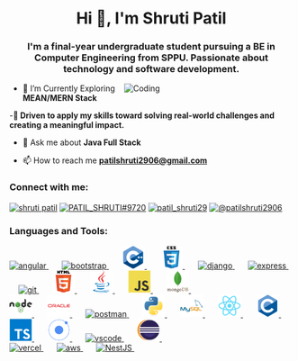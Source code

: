 <h1 align="center">Hi 👋, I'm Shruti Patil</h1>
<h3 align="center">I'm a final-year undergraduate student pursuing a BE in Computer Engineering from SPPU. Passionate about technology and software development.</h3>

<img align="right" alt="Coding" width="300" src="https://i.pinimg.com/originals/e7/26/c7/e726c74ac081eed50feee1433d12c998.gif">

- 🌱 I’m Currently Exploring **MEAN/MERN Stack**

-**🔎 Driven to apply my skills toward solving real-world challenges and creating a meaningful impact.**

- 💬 Ask me about **Java Full Stack**

- 📫 How to reach me **patilshruti2906@gmail.com**

<h3 align="left">Connect with me:</h3>
<p align="left">
<a href="https://www.linkedin.com/in/shruti-patil-a223671a1/" target="blank"><img align="center" src="https://raw.githubusercontent.com/rahuldkjain/github-profile-readme-generator/master/src/images/icons/Social/linked-in-alt.svg" alt="shruti patil" height="30" width="40" /></a>
<a href="https://discord.gg/PATIL_SHRUTI#9720" target="blank"><img align="center" src="https://raw.githubusercontent.com/rahuldkjain/github-profile-readme-generator/master/src/images/icons/Social/discord.svg" alt="PATIL_SHRUTI#9720" height="30" width="40" /></a>
<a href="https://instagram.com/patil_shruti29" target="blank"><img align="center" src="https://raw.githubusercontent.com/rahuldkjain/github-profile-readme-generator/master/src/images/icons/Social/instagram.svg" alt="patil_shruti29" height="30" width="40" /></a>
<a href="https://www.hackerrank.com/@patilshruti2906" target="blank"><img align="center" src="https://raw.githubusercontent.com/rahuldkjain/github-profile-readme-generator/master/src/images/icons/Social/hackerrank.svg" alt="@patilshruti2906" height="30" width="40" /></a>
</p>

<h3 align="left">Languages and Tools:</h3>
<p align="left">
<!--   Angular -->
  <a href="https://angular.io" target="_blank"> 
    <img src="https://angular.io/assets/images/logos/angular/angular.svg" alt="angular" width="40" height="40"/> 
  </a>&nbsp; &nbsp; &nbsp;
<!--   Bootstrap -->
  <a href="https://getbootstrap.com" target="_blank" rel="noreferrer">
      <img src="https://www.vectorlogo.zone/logos/getbootstrap/getbootstrap-icon.svg" alt="bootstrap" width="40" height="40" />
  </a>&nbsp; &nbsp; &nbsp;
<!--   c++ -->
  <a href="https://www.w3schools.com/cpp/" target="_blank" rel="noreferrer"> 
    <img src="https://raw.githubusercontent.com/devicons/devicon/master/icons/cplusplus/cplusplus-original.svg" alt="cplusplus" width="40" height="40"/>
  </a>&nbsp; &nbsp; &nbsp;
<!--   css -->
  <a href="https://www.w3schools.com/css/" target="_blank" rel="noreferrer"> 
    <img src="https://raw.githubusercontent.com/devicons/devicon/master/icons/css3/css3-original-wordmark.svg" alt="css3" width="40" height="40"/> 
  </a>&nbsp; &nbsp; &nbsp;
<!--   Django -->
  <a href="https://www.djangoproject.com/" target="_blank" rel="noreferrer"> 
    <img src="https://cdn.worldvectorlogo.com/logos/django.svg" alt="django" width="40" height="40"/> 
  </a>&nbsp; &nbsp; &nbsp;
<!-- Express.js -->
<a href="https://expressjs.com/" target="_blank" rel="noreferrer"> 
  <img src="https://upload.wikimedia.org/wikipedia/commons/6/64/Expressjs.png" alt="express" width="40" height="40"/> 
</a>&nbsp; &nbsp; &nbsp;
<!--   Gti -->
  <a href="https://git-scm.com/" target="_blank" rel="noreferrer"> 
    <img src="https://www.vectorlogo.zone/logos/git-scm/git-scm-icon.svg" alt="git" width="40" height="40"/> 
  </a>&nbsp; &nbsp; &nbsp;
<!--   Html -->
  <a href="https://www.w3.org/html/" target="_blank" rel="noreferrer"> 
    <img src="https://raw.githubusercontent.com/devicons/devicon/master/icons/html5/html5-original-wordmark.svg" alt="html5" width="40" height="40"/>
  </a>&nbsp; &nbsp; &nbsp;
<!--   Java -->
  <a href="https://www.java.com" target="_blank" rel="noreferrer"> 
    <img src="https://raw.githubusercontent.com/devicons/devicon/master/icons/java/java-original.svg" alt="java" width="40" height="40"/> 
  </a>&nbsp; &nbsp; &nbsp;
<!--   Javascript -->
  <a href="https://developer.mozilla.org/en-US/docs/Web/JavaScript" target="_blank" rel="noreferrer"> 
    <img src="https://raw.githubusercontent.com/devicons/devicon/master/icons/javascript/javascript-original.svg" alt="javascript" width="40" height="40"/> 
  </a>&nbsp; &nbsp; &nbsp;
<!--   Mongodb -->
  <a href="https://www.mongodb.com/" target="_blank" rel="noreferrer"> 
    <img src="https://raw.githubusercontent.com/devicons/devicon/master/icons/mongodb/mongodb-original-wordmark.svg" alt="mongodb" width="40" height="40"/>
  </a>&nbsp; &nbsp; &nbsp; <br>
<!--   NodeJs -->
  <a href="https://nodejs.org" target="_blank" rel="noreferrer"> 
      <img src="https://raw.githubusercontent.com/devicons/devicon/master/icons/nodejs/nodejs-original-wordmark.svg" alt="nodejs" width="40" height="40"/> 
  </a>&nbsp; &nbsp; &nbsp;
<!--   Oracle -->
  <a href="https://www.oracle.com/" target="_blank" rel="noreferrer"> 
    <img src="https://raw.githubusercontent.com/devicons/devicon/master/icons/oracle/oracle-original.svg" alt="oracle" width="40" height="40"/> 
  </a>&nbsp; &nbsp; &nbsp;
<!--   Postman -->
  <a href="https://postman.com" target="_blank" rel="noreferrer"> 
      <img src="https://www.vectorlogo.zone/logos/getpostman/getpostman-icon.svg" alt="postman" width="40" height="40"/> 
  </a>&nbsp; &nbsp; &nbsp;
<!--   Python -->
  <a href="https://www.python.org" target="_blank" rel="noreferrer">
    <img src="https://raw.githubusercontent.com/devicons/devicon/master/icons/python/python-original.svg" alt="python" width="40" height="40"/> 
  </a>&nbsp; &nbsp; &nbsp;
<!--   MySQL -->
  <a href="https://www.mysql.com/" target="_blank" rel="noreferrer"> 
    <img src="https://raw.githubusercontent.com/devicons/devicon/master/icons/mysql/mysql-original-wordmark.svg" alt="mysql" width="40" height="40"/> 
  </a>&nbsp; &nbsp; &nbsp;
<!-- React -->
  <a href="https://reactjs.org" target="_blank" rel="noreferrer"> 
    <img src="https://raw.githubusercontent.com/devicons/devicon/master/icons/react/react-original.svg" alt="react" width="40" height="40"/> 
  </a>&nbsp; &nbsp; &nbsp;
  <!-- C -->
  <a href="https://en.wikipedia.org/wiki/C_(programming_language)" target="_blank" rel="noreferrer"> 
    <img src="https://raw.githubusercontent.com/devicons/devicon/master/icons/c/c-original.svg" alt="c" width="40" height="40"/> 
  </a>&nbsp; &nbsp; &nbsp;
  <!-- TypeScript -->
  <a href="https://www.typescriptlang.org/" target="_blank" rel="noreferrer"> 
    <img src="https://raw.githubusercontent.com/devicons/devicon/master/icons/typescript/typescript-original.svg" alt="typescript" width="40" height="40"/> 
  </a>&nbsp; &nbsp; &nbsp;
  <!-- Ionic -->
  <a href="https://ionicframework.com/" target="_blank" rel="noreferrer"> 
    <img src="https://raw.githubusercontent.com/devicons/devicon/master/icons/ionic/ionic-original.svg" alt="ionic" width="40" height="40"/> 
  </a>&nbsp; &nbsp; &nbsp;
<!-- Visual Studio Code -->
  <a href="https://code.visualstudio.com/" target="_blank" rel="noreferrer"> 
    <img src="https://upload.wikimedia.org/wikipedia/commons/9/9a/Visual_Studio_Code_1.35_icon.svg" alt="vscode" width="40" height="40"/> 
  </a>&nbsp; &nbsp; &nbsp;
<!-- Eclipse -->
<a href="https://www.eclipse.org/" target="_blank" rel="noreferrer"> 
  <img src="https://raw.githubusercontent.com/devicons/devicon/master/icons/eclipse/eclipse-original.svg" alt="eclipse" width="40" height="40"/> 
</a>&nbsp; &nbsp; &nbsp; <br>
<!-- Vercel -->
<a href="https://vercel.com/" target="_blank" rel="noreferrer"> 
  <img src="https://assets.vercel.com/image/upload/v1607554385/repositories/vercel/logo.png" alt="vercel" width="40" height="40"/> 
</a>&nbsp; &nbsp; &nbsp;
  
<!-- AWS -->
<a href="https://aws.amazon.com/" target="_blank" rel="noreferrer"> 
  <img src="https://upload.wikimedia.org/wikipedia/commons/thumb/9/93/Amazon_Web_Services_Logo.svg/2560px-Amazon_Web_Services_Logo.svg.png" alt="aws" width="40" height="40"/> 
</a>&nbsp; &nbsp; &nbsp;
 
<!-- Nest Js -->
<a href="https://nestjs.com/" target="_blank" rel="noreferrer">
  <img src="https://nestjs.com/img/logo-small.svg" alt="NestJS" width="40" height="40"/>
</a>&nbsp; &nbsp; &nbsp;

</p>

<br>
<!-- <p>&nbsp;<img align="center" src="https://github-readme-stats.vercel.app/api?username=Shruti2906&show_icons=true&locale=en" alt="Shruti2906" /></p> -->
